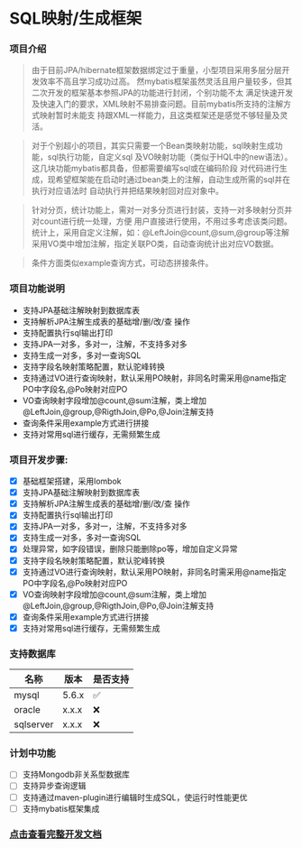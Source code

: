 # SQL映射/生成框架
### 项目介绍
> 由于目前JPA/hibernate框架数据绑定过于重量，小型项目采用多层分层开发效率不高且学习成功过高。
然mybatis框架虽然灵活且用户量较多，但其二次开发的框架基本参照JPA的功能进行封闭，个别功能不太
满足快速开发及快速入门的要求，XML映射不易排查问题。目前mybatis所支持的注解方式映射暂时未能支
持跟XML一样能力，且这类框架还是感觉不够轻量及灵活。

> 对于个别超小的项目，其实只需要一个Bean类映射功能，sql映射生成功能，sql执行功能，自定义sql
及VO映射功能（类似于HQL中的new语法）。这几块功能mybatis都具备，但都需要编写sql或在编码阶段
对代码进行生成，现希望框架能在启动时通过bean类上的注解，自动生成所需的sql并在执行对应语法时
自动执行并把结果映射回对应对象中。

> 针对分页，统计功能上，需对一对多分页进行封装，支持一对多映射分页并对count进行统一处理，方便
用户直接进行使用，不用过多考虑该类问题。统计上，采用自定义注解，如：@LeftJoin@count,@sum,@group等注解
采用VO类中增加注解，指定关联PO类，自动查询统计出对应VO数据。

> 条件方面类似example查询方式，可动态拼接条件。


### 项目功能说明

* 支持JPA基础注解映射到数据库表
* 支持解析JPA注解生成表的基础增/删/改/查 操作
* 支持配置执行sql输出打印
* 支持JPA一对多，多对一，注解，不支持多对多
* 支持生成一对多，多对一查询SQL
* 支持字段名映射策略配置，默认驼峰转换
* 支持通过VO进行查询映射，默认采用PO映射，非同名时需采用@name指定PO中字段名,@Po映射对应PO
* VO查询映射字段增加@count,@sum注解，类上增加@LeftJoin,@group,@RigthJoin,@Po,@Join注解支持
* 查询条件采用example方式进行拼接
* 支持对常用sql进行缓存，无需频繁生成


### 项目开发步骤:

- [X] 基础框架搭建，采用lombok
- [X] 支持JPA基础注解映射到数据库表
- [X] 支持解析JPA注解生成表的基础增/删/改/查 操作
- [X] 支持配置执行sql输出打印
- [X] 支持JPA一对多，多对一，注解，不支持多对多
- [X] 支持生成一对多，多对一查询SQL
- [X] 处理异常，如字段错误，删除只能删除po等，增加自定义异常
- [X] 支持字段名映射策略配置，默认驼峰转换
- [X] 支持通过VO进行查询映射，默认采用PO映射，非同名时需采用@name指定PO中字段名,@Po映射对应PO
- [X] VO查询映射字段增加@count,@sum注解，类上增加@LeftJoin,@group,@RigthJoin,@Po,@Join注解支持
- [X] 查询条件采用example方式进行拼接
- [X] 支持对常用sql进行缓存，无需频繁生成

### 支持数据库

| 名称 | 版本 | 是否支持          |
| ---- | ------- | ------------------ |
| mysql| 5.6.x   | :white_check_mark: |
| oracle| x.x.x   | :x:               |
| sqlserver| x.x.x   | :x:               |

### 计划中功能
- [ ] 支持Mongodb非关系型数据库
- [ ] 支持异步查询逻辑
- [ ] 支持通过maven-plugin进行编辑时生成SQL，使运行时性能更优
- [ ] 支持mybatis框架集成

### [点击查看完整开发文档](https://qinghongkeji.coding.net/s/6fe64a25-ae37-4cab-b401-392615b860e3/24#user-content-%E9%A1%B9%E7%9B%AE%E5%BC%80%E5%8F%91%E6%AD%A5%E9%AA%A4)

